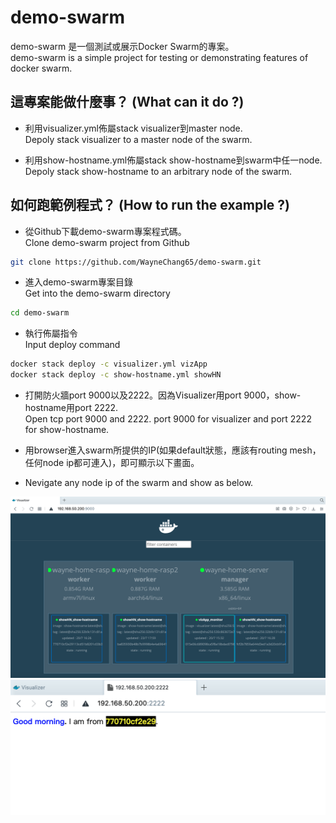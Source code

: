 # demo-swarm

demo-swarm 是一個測試或展示Docker Swarm的專案。  
demo-swarm is a simple project for testing or demonstrating features of docker swarm.  

## 這專案能做什麼事？ (What can it do ?)

* 利用visualizer.yml佈屬stack visualizer到master node.  
Depoly stack visualizer to a master node of the swarm.  

* 利用show-hostname.yml佈屬stack show-hostname到swarm中任一node.  
Depoly stack show-hostname to an arbitrary node of the swarm.


## 如何跑範例程式？ (How to run the example ?)

* 從Github下載demo-swarm專案程式碼。  
Clone demo-swarm project from Github

```bash
git clone https://github.com/WayneChang65/demo-swarm.git
```

* 進入demo-swarm專案目錄  
Get into the demo-swarm directory

```bash
cd demo-swarm
```

* 執行佈屬指令  
Input deploy command

```bash
docker stack deploy -c visualizer.yml vizApp
docker stack deploy -c show-hostname.yml showHN
```

* 打開防火牆port 9000以及2222。因為Visualizer用port 9000，show-hostname用port 2222.    
Open tcp port 9000 and 2222. port 9000 for visualizer and port 2222 for show-hostname.

* 用browser進入swarm所提供的IP(如果default狀態，應該有routing mesh，任何node ip都可連入)，即可顯示以下畫面。

* Nevigate any node ip of the swarm and show as below.

![image](https://raw.githubusercontent.com/WayneChang65/demo-swarm/master/img/visualizer.png)  
![image](https://raw.githubusercontent.com/WayneChang65/demo-swarm/master/img/show-hostname.png)  
